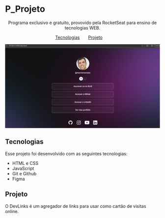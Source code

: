 # P_Projeto

<p align="center">
 Programa exclusivo e gratuito, provovido pela RocketSeat para ensino de tecnologias WEB. 
</p>

<p align="center">
<a href="#-tecnologias">Tecnologias</a>&nbsp;&nbsp;&nbsp;&nbsp;&nbsp;&nbsp;
<a href="#-projeto">Projeto</a>&nbsp;&nbsp;&nbsp;&nbsp;&nbsp;&nbsp;
</p>

![Projeto DevLinks](./.github/my-project.png)

## Tecnologias

Esse projeto foi desenvolvido com as seguintes tecnologias:

- HTML e CSS
- JavaScript
- Git e Github
- Figma

## Projeto

O DevLinks é um agregador de links para usar como cartão de visitas online.
